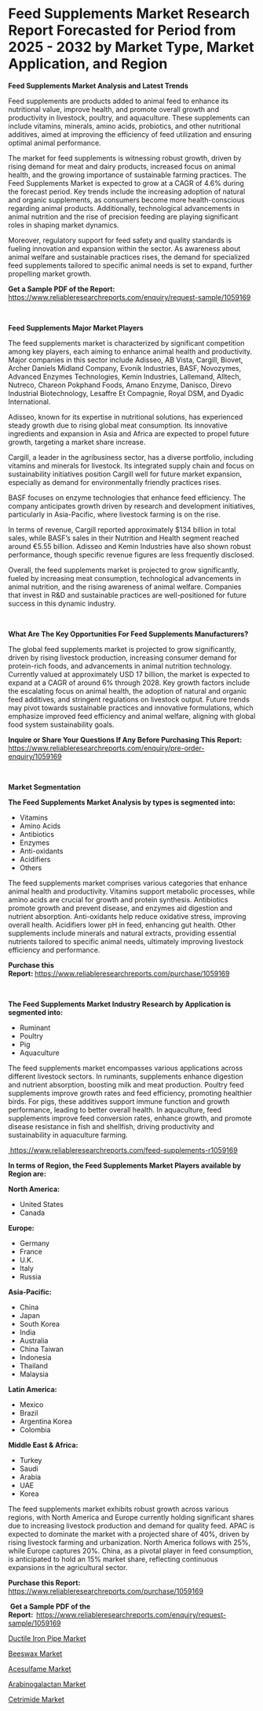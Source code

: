 <p><h1>Feed Supplements Market Research Report Forecasted for Period from 2025 -  2032 by Market Type, Market Application, and Region</h1></p><p><strong>Feed Supplements Market Analysis and Latest Trends</strong></p>
<p><p>Feed supplements are products added to animal feed to enhance its nutritional value, improve health, and promote overall growth and productivity in livestock, poultry, and aquaculture. These supplements can include vitamins, minerals, amino acids, probiotics, and other nutritional additives, aimed at improving the efficiency of feed utilization and ensuring optimal animal performance. </p><p>The market for feed supplements is witnessing robust growth, driven by rising demand for meat and dairy products, increased focus on animal health, and the growing importance of sustainable farming practices. The Feed Supplements Market is expected to grow at a CAGR of 4.6% during the forecast period. Key trends include the increasing adoption of natural and organic supplements, as consumers become more health-conscious regarding animal products. Additionally, technological advancements in animal nutrition and the rise of precision feeding are playing significant roles in shaping market dynamics. </p><p>Moreover, regulatory support for feed safety and quality standards is fueling innovation and expansion within the sector. As awareness about animal welfare and sustainable practices rises, the demand for specialized feed supplements tailored to specific animal needs is set to expand, further propelling market growth.</p></p>
<p><strong>Get a Sample PDF of the Report:&nbsp;</strong> <a href="https://www.reliableresearchreports.com/enquiry/request-sample/1059169?utm_campaign=48&utm_medium=2&utm_source=Github&utm_content=ia&utm_term=02042025&utm_id=feed-supplements">https://www.reliableresearchreports.com/enquiry/request-sample/1059169</a></p>
<p>&nbsp;</p>
<p><strong>Feed Supplements Major Market Players</strong></p>
<p><p>The feed supplements market is characterized by significant competition among key players, each aiming to enhance animal health and productivity. Major companies in this sector include Adisseo, AB Vista, Cargill, Biovet, Archer Daniels Midland Company, Evonik Industries, BASF, Novozymes, Advanced Enzymes Technologies, Kemin Industries, Lallemand, Alltech, Nutreco, Chareon Pokphand Foods, Amano Enzyme, Danisco, Direvo Industrial Biotechnology, Lesaffre Et Compagnie, Royal DSM, and Dyadic International.</p><p>Adisseo, known for its expertise in nutritional solutions, has experienced steady growth due to rising global meat consumption. Its innovative ingredients and expansion in Asia and Africa are expected to propel future growth, targeting a market share increase.</p><p>Cargill, a leader in the agribusiness sector, has a diverse portfolio, including vitamins and minerals for livestock. Its integrated supply chain and focus on sustainability initiatives position Cargill well for future market expansion, especially as demand for environmentally friendly practices rises.</p><p>BASF focuses on enzyme technologies that enhance feed efficiency. The company anticipates growth driven by research and development initiatives, particularly in Asia-Pacific, where livestock farming is on the rise.</p><p>In terms of revenue, Cargill reported approximately $134 billion in total sales, while BASF’s sales in their Nutrition and Health segment reached around €5.55 billion. Adisseo and Kemin Industries have also shown robust performance, though specific revenue figures are less frequently disclosed.</p><p>Overall, the feed supplements market is projected to grow significantly, fueled by increasing meat consumption, technological advancements in animal nutrition, and the rising awareness of animal welfare. Companies that invest in R&D and sustainable practices are well-positioned for future success in this dynamic industry.</p></p>
<p>&nbsp;</p>
<p><strong>What Are The Key Opportunities For Feed Supplements Manufacturers?</strong></p>
<p><p>The global feed supplements market is projected to grow significantly, driven by rising livestock production, increasing consumer demand for protein-rich foods, and advancements in animal nutrition technology. Currently valued at approximately USD 17 billion, the market is expected to expand at a CAGR of around 6% through 2028. Key growth factors include the escalating focus on animal health, the adoption of natural and organic feed additives, and stringent regulations on livestock output. Future trends may pivot towards sustainable practices and innovative formulations, which emphasize improved feed efficiency and animal welfare, aligning with global food system sustainability goals.</p></p>
<p><strong>Inquire or Share Your Questions If Any Before Purchasing This Report:</strong> <a href="https://www.reliableresearchreports.com/enquiry/pre-order-enquiry/1059169?utm_campaign=48&utm_medium=2&utm_source=Github&utm_content=ia&utm_term=02042025&utm_id=feed-supplements">https://www.reliableresearchreports.com/enquiry/pre-order-enquiry/1059169</a></p>
<p>&nbsp;</p>
<p><strong>Market Segmentation</strong></p>
<p><strong>The Feed Supplements Market Analysis by types is segmented into:</strong></p>
<p><ul><li>Vitamins</li><li>Amino Acids</li><li>Antibiotics</li><li>Enzymes</li><li>Anti-oxidants</li><li>Acidifiers</li><li>Others</li></ul></p>
<p><p>The feed supplements market comprises various categories that enhance animal health and productivity. Vitamins support metabolic processes, while amino acids are crucial for growth and protein synthesis. Antibiotics promote growth and prevent disease, and enzymes aid digestion and nutrient absorption. Anti-oxidants help reduce oxidative stress, improving overall health. Acidifiers lower pH in feed, enhancing gut health. Other supplements include minerals and natural extracts, providing essential nutrients tailored to specific animal needs, ultimately improving livestock efficiency and performance.</p></p>
<p><strong>Purchase this Report:&nbsp;</strong><a href="https://www.reliableresearchreports.com/purchase/1059169?utm_campaign=48&utm_medium=2&utm_source=Github&utm_content=ia&utm_term=02042025&utm_id=feed-supplements">https://www.reliableresearchreports.com/purchase/1059169</a></p>
<p>&nbsp;</p>
<p><strong>The Feed Supplements Market Industry Research by Application is segmented into:</strong></p>
<p><ul><li>Ruminant</li><li>Poultry</li><li>Pig</li><li>Aquaculture</li></ul></p>
<p><p>The feed supplements market encompasses various applications across different livestock sectors. In ruminants, supplements enhance digestion and nutrient absorption, boosting milk and meat production. Poultry feed supplements improve growth rates and feed efficiency, promoting healthier birds. For pigs, these additives support immune function and growth performance, leading to better overall health. In aquaculture, feed supplements improve feed conversion rates, enhance growth, and promote disease resistance in fish and shellfish, driving productivity and sustainability in aquaculture farming.</p></p>
<p><a href="https://www.reliableresearchreports.com/feed-supplements-r1059169?utm_campaign=48&utm_medium=2&utm_source=Github&utm_content=ia&utm_term=02042025&utm_id=feed-supplements">&nbsp;https://www.reliableresearchreports.com/feed-supplements-r1059169</a></p>
<p><strong>In terms of Region, the Feed Supplements Market Players available by Region are:</strong></p>
<p>
    <p> <strong> North America: </strong>
        <ul>
            <li>United States</li>
            <li>Canada</li>
        </ul>
        </p> 
    <p> <strong> Europe: </strong>
        <ul>
            <li>Germany</li>
            <li>France</li>
            <li>U.K.</li>
            <li>Italy</li>
            <li>Russia</li>
        </ul>
        </p> 
    <p> <strong> Asia-Pacific: </strong>
        <ul>
            <li>China</li>
            <li>Japan</li>
            <li>South Korea</li>
            <li>India</li>
            <li>Australia</li>
            <li>China Taiwan</li>
            <li>Indonesia</li>
            <li>Thailand</li>
            <li>Malaysia</li>
        </ul>
        </p> 
    <p> <strong> Latin America: </strong>
        <ul>
            <li>Mexico</li>
            <li>Brazil</li>
            <li>Argentina Korea</li>
            <li>Colombia</li>
        </ul>
        </p> 
    <p> <strong> Middle East & Africa: </strong>
        <ul>
            <li>Turkey</li>
            <li>Saudi</li>
            <li>Arabia</li>
            <li>UAE</li>
            <li>Korea</li>
        </ul>
    </p>
    </p>
<p><p>The feed supplements market exhibits robust growth across various regions, with North America and Europe currently holding significant shares due to increasing livestock production and demand for quality feed. APAC is expected to dominate the market with a projected share of 40%, driven by rising livestock farming and urbanization. North America follows with 25%, while Europe captures 20%. China, as a pivotal player in feed consumption, is anticipated to hold an 15% market share, reflecting continuous expansions in the agricultural sector.</p></p>
<p><strong>Purchase this Report: </strong><a href="https://www.reliableresearchreports.com/purchase/1059169?utm_campaign=48&utm_medium=2&utm_source=Github&utm_content=ia&utm_term=02042025&utm_id=feed-supplements">https://www.reliableresearchreports.com/purchase/1059169</a></p>
<p>&nbsp;<strong>Get a Sample PDF of the Report:&nbsp;&nbsp;</strong><a href="https://www.reliableresearchreports.com/enquiry/request-sample/1059169?utm_campaign=48&utm_medium=2&utm_source=Github&utm_content=ia&utm_term=02042025&utm_id=feed-supplements">https://www.reliableresearchreports.com/enquiry/request-sample/1059169</a></p>
<p><strong></strong></p>
<p><p><a href="https://github.com/lalkobrinarb/Market-Research-Report-List-1/blob/main/ductile-iron-pipe-market.md?utm_campaign=48&utm_medium=2&utm_source=Github&utm_content=ia&utm_term=02042025&utm_id=feed-supplements">Ductile Iron Pipe Market</a></p><p><a href="https://github.com/berkemiars2j/Market-Research-Report-List-1/blob/main/beeswax-market.md?utm_campaign=48&utm_medium=2&utm_source=Github&utm_content=ia&utm_term=02042025&utm_id=feed-supplements">Beeswax Market</a></p><p><a href="https://github.com/hutchkloor4x/Market-Research-Report-List-1/blob/main/acesulfame-market.md?utm_campaign=48&utm_medium=2&utm_source=Github&utm_content=ia&utm_term=02042025&utm_id=feed-supplements">Acesulfame Market</a></p><p><a href="https://github.com/variothonia/Market-Research-Report-List-1/blob/main/arabinogalactan-market.md?utm_campaign=48&utm_medium=2&utm_source=Github&utm_content=ia&utm_term=02042025&utm_id=feed-supplements">Arabinogalactan Market</a></p><p><a href="https://github.com/kaforarvero/Market-Research-Report-List-1/blob/main/cetrimide-market.md?utm_campaign=48&utm_medium=2&utm_source=Github&utm_content=ia&utm_term=02042025&utm_id=feed-supplements">Cetrimide Market</a></p></p>